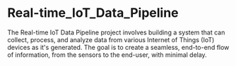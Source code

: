 # Real-time_IoT_Data_Pipeline
The Real-time IoT Data Pipeline project involves building a system that can collect, process, and analyze data from various Internet of Things (IoT) devices as it's generated.  The goal is to create a seamless, end-to-end flow of information, from the sensors to the end-user, with minimal delay. 
